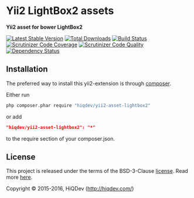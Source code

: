 Yii2 LightBox2 assets
=====================

**Yii2 asset for bower LightBox2**

[![Latest Stable Version](https://poser.pugx.org/hiqdev/yii2-asset-lightbox2/v/stable)](https://packagist.org/packages/hiqdev/yii2-asset-lightbox2)
[![Total Downloads](https://poser.pugx.org/hiqdev/yii2-asset-lightbox2/downloads)](https://packagist.org/packages/hiqdev/yii2-asset-lightbox2)
[![Build Status](https://img.shields.io/travis/hiqdev/yii2-asset-lightbox2.svg)](https://travis-ci.org/hiqdev/yii2-asset-lightbox2)
[![Scrutinizer Code Coverage](https://img.shields.io/scrutinizer/coverage/g/hiqdev/yii2-asset-lightbox2.svg)](https://scrutinizer-ci.com/g/hiqdev/yii2-asset-lightbox2/)
[![Scrutinizer Code Quality](https://img.shields.io/scrutinizer/g/hiqdev/yii2-asset-lightbox2.svg)](https://scrutinizer-ci.com/g/hiqdev/yii2-asset-lightbox2/)
[![Dependency Status](https://www.versioneye.com/php/hiqdev:yii2-asset-lightbox2/dev-master/badge.svg)](https://www.versioneye.com/php/hiqdev:yii2-asset-lightbox2/dev-master)

## Installation

The preferred way to install this yii2-extension is through [composer](http://getcomposer.org/download/).

Either run

```sh
php composer.phar require "hiqdev/yii2-asset-lightbox2"
```

or add

```json
"hiqdev/yii2-asset-lightbox2": "*"
```

to the require section of your composer.json.

## License

This project is released under the terms of the BSD-3-Clause [license](LICENSE).
Read more [here](http://choosealicense.com/licenses/bsd-3-clause).

Copyright © 2015-2016, HiQDev (http://hiqdev.com/)
